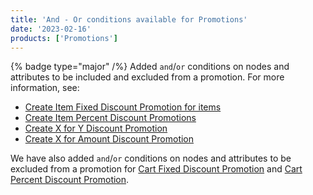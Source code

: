 ```yaml
---
title: 'And - Or conditions available for Promotions'
date: '2023-02-16'
products: ['Promotions']
---
```

{% badge type="major" /%}
Added `and`/`or` conditions on nodes and attributes to be included and excluded from a promotion. For more information, see:

  - [Create Item Fixed Discount Promotion for items](/docs/commerce-cloud/promotions/promotion-management/create-item-fixed-discount-promotion)
  - [Create Item Percent Discount Promotions](/docs/commerce-cloud/promotions/promotion-management/create-item-percent-discount-promotion)
  - [Create X for Y Discount Promotion](/docs/commerce-cloud/promotions/promotion-management/create-X-for-Y-discount-promotion)
  - [Create X for Amount Discount Promotion](/docs/commerce-cloud/promotions/promotion-management/create-X-for-amount-discount-promotion)

  We have also added `and`/`or` conditions on nodes and attributes to be excluded from a promotion for [Cart Fixed Discount Promotion](/docs/commerce-cloud/promotions/promotion-management/create-a-cart-fixed-discount-promotion) and [Cart Percent Discount Promotion](/docs/commerce-cloud/promotions/promotion-management/create-a-cart-percent-discount-promotion).
